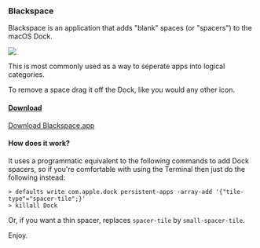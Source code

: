 ### Blackspace

Blackspace is an application that adds "blank" spaces (or "spacers") to the macOS Dock.

![](https://github.com/perfaram/Blackspace/blob/master/dock_example.png)

This is most commonly used as a way to seperate apps into logical categories.

To remove a space drag it off the Dock, like you would any other icon.

#### [Download](https://github.com/perfaram/Blackspace/releases/download/1.1/Blackspace.zip)

[Download Blackspace.app](https://github.com/perfaram/Blackspace/releases/download/1.1/Blackspace.zip)


#### How does it work?

It uses a programmatic equivalent to the following commands to add Dock spacers, so if you're comfortable with using the Terminal then just do the following instead:

```
> defaults write com.apple.dock persistent-apps -array-add '{"tile-type"="spacer-tile";}'
> killall Dock
```

Or, if you want a thin spacer, replaces `spacer-tile` by `small-spacer-tile`.

Enjoy.

